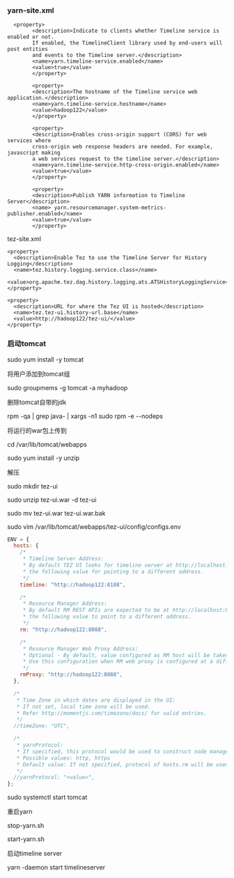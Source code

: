 ### yarn-site.xml

```
  <property>
        <description>Indicate to clients whether Timeline service is enabled or not.
        If enabled, the TimelineClient library used by end-users will post entities
        and events to the Timeline server.</description>
        <name>yarn.timeline-service.enabled</name>
        <value>true</value>
        </property>

        <property>
        <description>The hostname of the Timeline service web application.</description>
        <name>yarn.timeline-service.hostname</name>
        <value>hadoop122</value>
        </property>

        <property>
        <description>Enables cross-origin support (CORS) for web services where
        cross-origin web response headers are needed. For example, javascript making
        a web services request to the timeline server.</description>
        <name>yarn.timeline-service.http-cross-origin.enabled</name>
        <value>true</value>
        </property>

        <property>
        <description>Publish YARN information to Timeline Server</description>
        <name> yarn.resourcemanager.system-metrics-publisher.enabled</name>
        <value>true</value>
        </property>
```





tez-site.xml

```
<property>
  <description>Enable Tez to use the Timeline Server for History Logging</description>
  <name>tez.history.logging.service.class</name>
  <value>org.apache.tez.dag.history.logging.ats.ATSHistoryLoggingService</value>
</property>

<property>
  <description>URL for where the Tez UI is hosted</description>
  <name>tez.tez-ui.history-url.base</name>
  <value>http://hadoop122/tez-ui/</value>
</property>
```

### 启动tomcat

sudo yum install -y tomcat

将用户添加到tomcat组

sudo groupmems -g tomcat -a myhadoop 

删除tomcat自带的jdk

rpm -qa | grep java- | xargs -n1 sudo rpm -e --nodeps

将运行的war包上传到

cd /var/lib/tomcat/webapps

 sudo yum install -y unzip

解压

sudo mkdir tez-ui

sudo unzip tez-ui.war -d tez-ui

 sudo mv tez-ui.war tez-ui.war.bak

sudo vim /var/lib/tomcat/webapps/tez-ui/config/configs.env

```js
ENV = {
  hosts: {
    /*
     * Timeline Server Address:
     * By default TEZ UI looks for timeline server at http://localhost:8188, uncomment and change
     * the following value for pointing to a different address.
     */
    timeline: "http://hadoop122:8188",

    /*
     * Resource Manager Address:
     * By default RM REST APIs are expected to be at http://localhost:8088, uncomment and change
     * the following value to point to a different address.
     */
    rm: "http://hadoop122:8088",

    /*
     * Resource Manager Web Proxy Address:
     * Optional - By default, value configured as RM host will be taken as proxy address
     * Use this configuration when RM web proxy is configured at a different address than RM.
     */
    rmProxy: "http://hadoop122:8088",
  },

  /*
   * Time Zone in which dates are displayed in the UI:
   * If not set, local time zone will be used.
   * Refer http://momentjs.com/timezone/docs/ for valid entries.
   */
  //timeZone: "UTC",

  /*
   * yarnProtocol:
   * If specified, this protocol would be used to construct node manager log links.
   * Possible values: http, https
   * Default value: If not specified, protocol of hosts.rm will be used
   */
  //yarnProtocol: "<value>",
};

```

sudo systemctl start tomcat



重启yarn

stop-yarn.sh

start-yarn.sh

启动timeline server

yarn -daemon start timelineserver
